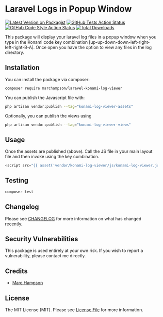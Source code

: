 # Laravel Logs in Popup Window

[![Latest Version on Packagist](https://img.shields.io/packagist/v/marchampson/laravel-konami-log-viewer.svg?style=flat-square)](https://packagist.org/packages/marchampson/laravel-konami-log-viewer)
[![GitHub Tests Action Status](https://img.shields.io/github/workflow/status/marchampson/laravel-konami-log-viewer/run-tests?label=tests)](https://github.com/marchampson/laravel-konami-log-viewer/actions?query=workflow%3Arun-tests+branch%3Amain)
[![GitHub Code Style Action Status](https://img.shields.io/github/workflow/status/marchampson/laravel-konami-log-viewer/Check%20&%20fix%20styling?label=code%20style)](https://github.com/marchampson/laravel-konami-log-viewer/actions?query=workflow%3A"Check+%26+fix+styling"+branch%3Amain)
[![Total Downloads](https://img.shields.io/packagist/dt/marchampson/laravel-konami-log-viewer.svg?style=flat-square)](https://packagist.org/packages/marchampson/laravel-konami-log-viewer)

This package will display your laravel log files in a popup window when you type in the Konami code key combination [up-up-down-down-left-right-left-right-B-A]. Once open you have the option to view any files in the log directory.

## Installation

You can install the package via composer:

```bash
composer require marchampson/laravel-konami-log-viewer
```

You can publish the Javascript file with:

```bash
php artisan vendor:publish --tag="konami-log-viewer-assets"
```

Optionally, you can publish the views using

```bash
php artisan vendor:publish --tag="konami-log-viewer-views"
```

## Usage
Once the assets are published (above). Call the JS file in your main layout file and then invoke using the key combination.
```javascript
<script src="{{ asset('vendor/konami-log-viewer/js/konami-log-viewer.js')}}"></script>
```

## Testing

```bash
composer test
```

## Changelog

Please see [CHANGELOG](CHANGELOG.md) for more information on what has changed recently.

[//]: # (## Contributing)

[//]: # (Please see [CONTRIBUTING]&#40;https://github.com/marchampson/.github/blob/main/CONTRIBUTING.md&#41; for details.)

## Security Vulnerabilities

This package is used entirely at your own risk. If you wish to report a vulnerability, please contact me directly.

## Credits

- [Marc Hampson](https://github.com/marchampson)

[//]: # (- [All Contributors]&#40;../../contributors&#41;)

## License

The MIT License (MIT). Please see [License File](LICENSE.md) for more information.
